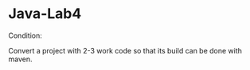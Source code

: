 # Java-Lab4

Condition: 

Convert a project with 2-3 work code so that its build can be done with maven.

